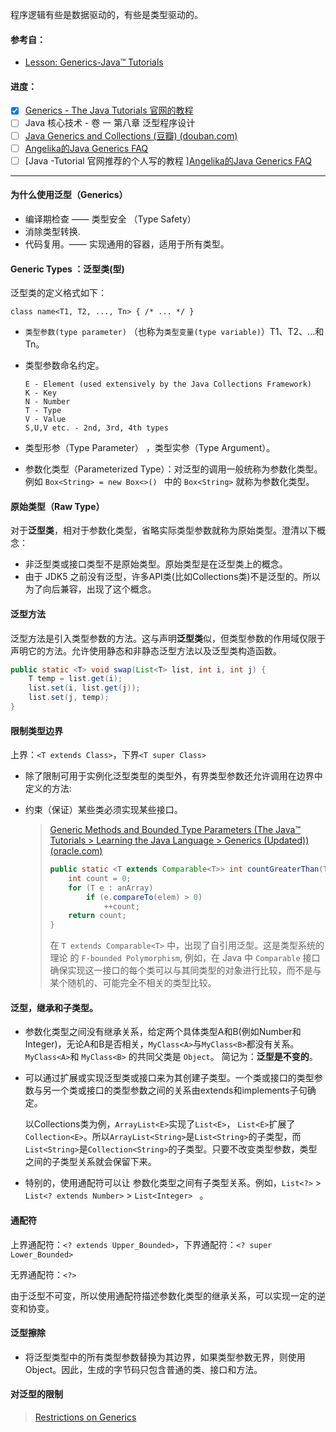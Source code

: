 程序逻辑有些是数据驱动的，有些是类型驱动的。

#### 参考自： 

- [Lesson: Generics-Java™ Tutorials ](https://docs.oracle.com/javase/tutorial/java/generics/index.html)



#### 进度：

- [x] [Generics - The Java Tutorials 官网的教程](https://docs.oracle.com/javase/tutorial/java/generics/index.html)
- [ ] Java 核心技术 - 卷 一 第八章 泛型程序设计
- [ ] [Java Generics and Collections (豆瓣) (douban.com)](https://book.douban.com/subject/2303830/)
- [ ] [Angelika的Java Generics FAQ](https://link.zhihu.com/?target=http%3A//www.angelikalanger.com/GenericsFAQ/JavaGenericsFAQ.html)
- [ ] [Java -Tutorial 官网推荐的个人写的教程 ][Angelika的Java Generics FAQ](https://link.zhihu.com/?target=http%3A//www.angelikalanger.com/GenericsFAQ/JavaGenericsFAQ.html)

-----------------

#### 为什么使用泛型（Generics）

- 编译期检查  —— 类型安全 （Type Safety）
- 消除类型转换.
- 代码复用。—— 实现通用的容器，适用于所有类型。



#### Generic Types ：泛型类(型)  

泛型类的定义格式如下：

```
class name<T1, T2, ..., Tn> { /* ... */ }
```

- `类型参数(type parameter)` （也称为`类型变量(type variable)`）T1、T2、...和 Tn。

- 类型参数命名约定。

  ```
  E - Element (used extensively by the Java Collections Framework)
  K - Key
  N - Number
  T - Type
  V - Value
  S,U,V etc. - 2nd, 3rd, 4th types
  ```

- 类型形参（Type Parameter） ，类型实参（Type Argument）。

- 参数化类型（Parameterized Type）：对泛型的调用一般统称为参数化类型。例如 `Box<String> = new Box<>() ` 中的 `Box<String>` 就称为参数化类型。

#### 原始类型（Raw Type）

对于**泛型类**，相对于参数化类型，省略实际类型参数就称为原始类型。澄清以下概念：

- 非泛型类或接口类型不是原始类型。原始类型是在泛型类上的概念。
- 由于 JDK5 之前没有泛型，许多API类(比如Collections类)不是泛型的。所以为了向后兼容，出现了这个概念。

#### 泛型方法

泛型方法是引入类型参数的方法。这与声明**泛型类**似，但类型参数的作用域仅限于声明它的方法。允许使用静态和非静态泛型方法以及泛型类构造函数。

```java
public static <T> void swap(List<T> list, int i, int j) {
    T temp = list.get(i);
    list.set(i, list.get(j));
    list.set(j, temp);
}
```

#### 限制类型边界

上界：`<T extends Class>`，下界`<T super Class>`

- 除了限制可用于实例化泛型类型的类型外，有界类型参数还允许调用在边界中定义的方法:

- 约束（保证）某些类必须实现某些接口。


  > [Generic Methods and Bounded Type Parameters (The Java™ Tutorials > Learning the Java Language > Generics (Updated)) (oracle.com)](https://docs.oracle.com/javase/tutorial/java/generics/boundedTypeParams.html)
  >
  > ```java
  > public static <T extends Comparable<T>> int countGreaterThan(T[] anArray, T elem) {
  >     int count = 0;
  >     for (T e : anArray)
  >         if (e.compareTo(elem) > 0)
  >             ++count;
  >     return count;
  > }
  > ```
  >
  > 在  `T extends Comparable<T>`  中，出现了自引用泛型。这是类型系统的理论 的 `F-bounded Polymorphism`, 例如，在 Java 中 `Comparable` 接口确保实现这一接口的每个类可以与其同类型的对象进行比较，而不是与某个随机的、可能完全不相关的类型比较。



#### 泛型，继承和子类型。

- 参数化类型之间没有继承关系，给定两个具体类型A和B(例如Number和Integer)，无论A和B是否相关，`MyClass<A>`与`MyClass<B>`都没有关系。`MyClass<A>`和 `MyClass<B>` 的共同父类是 `Object`。 简记为：**泛型是不变的**。

- 可以通过扩展或实现泛型类或接口来为其创建子类型。一个类或接口的类型参数与另一个类或接口的类型参数之间的关系由extends和implements子句确定。

  以Collections类为例，`ArrayList<E>`实现了`List<E>`， `List<E>`扩展了`Collection<E>`。所以`ArrayList<String>`是`List<String>`的子类型，而`List<String>`是`Collection<String>`的子类型。只要不改变类型参数，类型之间的子类型关系就会保留下来。

- 特别的，使用通配符可以让 参数化类型之间有子类型关系。例如，`List<?>`  > `List<? extends Number>`  >  `List<Integer> ` 。

#### 通配符

上界通配符：`<? extends Upper_Bounded>`，下界通配符：`<? super Lower_Bounded>`

无界通配符：`<?>`



由于泛型不可变，所以使用通配符描述参数化类型的继承关系，可以实现一定的逆变和协变。

#### 泛型擦除

- 将泛型类型中的所有类型参数替换为其边界，如果类型参数无界，则使用Object。因此，生成的字节码只包含普通的类、接口和方法。

#### 对泛型的限制

> [Restrictions on Generics](https://docs.oracle.com/javase/tutorial/java/generics/restrictions.html)

